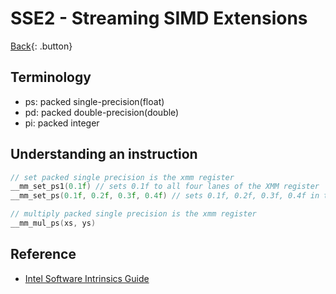 # SSE2 - Streaming SIMD Extensions

[Back](../../index.md#simd){: .button}

## Terminology

- ps: packed single-precision(float)
- pd: packed double-precision(double)
- pi: packed integer

## Understanding an instruction

```c
// set packed single precision is the xmm register
__mm_set_ps1(0.1f) // sets 0.1f to all four lanes of the XMM register
__mm_set_ps(0.1f, 0.2f, 0.3f, 0.4f) // sets 0.1f, 0.2f, 0.3f, 0.4f in the lanes of the XXM
```

```c
// multiply packed single precision is the xmm register
__mm_mul_ps(xs, ys)
```

## Reference

- [Intel Software Intrinsics Guide](https://software.intel.com/sites/landingpage/IntrinsicsGuide/#techs=SSE2)
